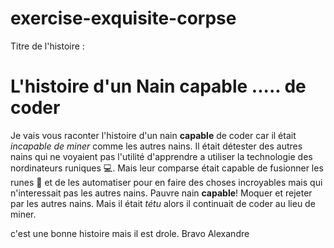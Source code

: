 # exercise-exquisite-corpse

Titre de l'histoire : 
# L'histoire d'un Nain capable ..... de coder

Je vais vous raconter l'histoire d'un nain **capable** de coder car il était *incapable de miner* comme les autres nains. Il était détester des autres nains qui ne voyaient pas l'utilité d'apprendre a utiliser la technologie des nordinateurs runiques :computer:. Mais leur comparse était capable de fusionner les runes :currency_exchange: et de les automatiser pour en faire des choses incroyables mais qui n'interessait pas les autres nains.
Pauvre nain **capable**! Moquer et rejeter par les autres nains. Mais il était *tétu* alors il continuait de coder au lieu de miner.



 c'est une bonne histoire mais il est drole. Bravo Alexandre 